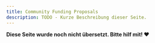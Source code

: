 ```yaml
---
title: Community Funding Proposals
description: TODO - Kurze Beschreibung dieser Seite.
---
```


**Diese Seite wurde noch nicht übersetzt. Bitte hilf mit! ❤**
